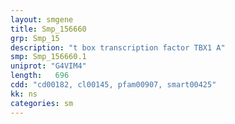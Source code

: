 ```yaml
---
layout: smgene
title: Smp_156660
grp: Smp_15
description: "t box transcription factor TBX1 A"
smp: Smp_156660.1
uniprot: "G4VIM4"
length:   696
cdd: "cd00182, cl00145, pfam00907, smart00425"
kk: ns
categories: sm
---
```


